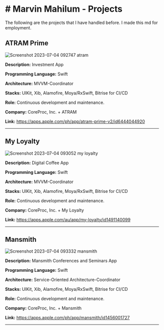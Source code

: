 # # Marvin Mahilum - Projects

The following are the projects that I have handled before. I made this md for employment.

## ATRAM Prime

![Screenshot 2023-07-04 092747 atram](https://github.com/marvinmahilum/marvin-projects/assets/74521191/edc90a0a-191b-4f00-9b7a-d3515f6a9412)

**Description:** Investment App

**Programming Language:** Swift

**Architecture:** MVVM-Coordinator

**Stacks:** UIKit, Xib, Alamofire, Moya/RxSwift, Bitrise for CI/CD

**Role:** Continuous development and maintenance.

**Company:** CoreProc, Inc. + ATRAM

**Link:** https://apps.apple.com/ph/app/atram-prime-v2/id6444044920

---

## My Loyalty

![Screenshot 2023-07-04 093052 my loyalty](https://github.com/marvinmahilum/marvin-projects/assets/74521191/af310112-536f-4da4-9241-ae50016923da)

**Description:** Digital Coffee App

**Programming Language:** Swift

**Architecture:** MVVM-Coordinator

**Stacks:** UIKit, Xib, Alamofire, Moya/RxSwift, Bitrise for CI/CD

**Role:** Continuous development and maintenance.

**Company:** CoreProc, Inc. + My Loyalty

**Link:** https://apps.apple.com/au/app/my-loyalty/id1491140099

---

## Mansmith

![Screenshot 2023-07-04 093332 mansmith](https://github.com/marvinmahilum/marvin-projects/assets/74521191/80d0fd25-a96d-4a38-b020-5f09f27f1fe1)

**Description:** Mansmith Conferences and Seminars App

**Programming Language:** Swift

**Architecture:** Service-Oriented Architecture-Coordinator

**Stacks:** UIKit, Xib, Alamofire, Moya/RxSwift, Bitrise for CI/CD

**Role:** Continuous development and maintenance.

**Company:** CoreProc, Inc. + Mansmith

**Link:** https://apps.apple.com/ph/app/mansmith/id1456001727

---
